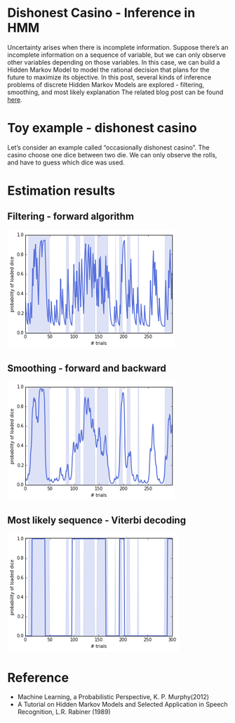 # Dishonest Casino - Inference in HMM
Uncertainty arises when there is incomplete information. Suppose there’s an incomplete information on a sequence of variable, but we can only observe other variables depending on those variables. In this case, we can build a Hidden Markov Model to model the rational decision that plans for the future to maximize its objective. In this post, several kinds of inference problems of discrete Hidden Markov Models are explored - filtering, smoothing, and most likely explanation
The related blog post can be found [here](https://www.jennyleestat.com/post/hmm-algorithms/).

# Toy example - dishonest casino
Let’s consider an example called “occasionally dishonest casino”. The casino choose one dice between two die. We can only observe the rolls, and have to guess which dice was used.

# Estimation results
## Filtering - forward algorithm
![Settings Window](https://github.com/JennyLeeStat/HMM/blob/master/img/filtering.png?raw=true)
## Smoothing - forward and backward
![Settings Window](https://github.com/JennyLeeStat/HMM/blob/master/img/smoothing.png)
## Most likely sequence - Viterbi decoding
![Settings Window](https://github.com/JennyLeeStat/HMM/blob/master/img/optimal_path.png?raw=true)

# Reference
- Machine Learning, a Probabilistic Perspective, K. P. Murphy(2012)
- A Tutorial on Hidden Markov Models and Selected Application in Speech Recognition, L.R. Rabiner (1989)

